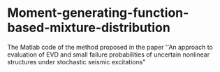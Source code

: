 # Moment-generating-function-based-mixture-distribution

The Matlab code of the method proposed in the paper 
''An approach to evaluation of EVD and small failure probabilities of uncertain nonlinear structures under stochastic seismic excitations" 

